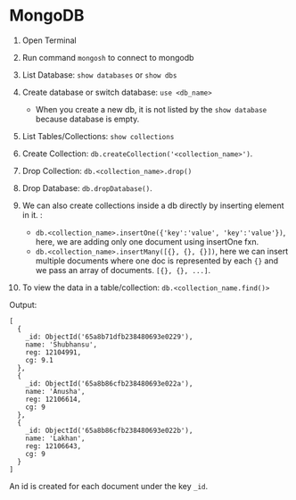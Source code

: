 # MongoDB

1. Open Terminal
2. Run command `mongosh` to connect to mongodb
3. List Database: `show databases` or `show dbs`
4. Create database or switch database: `use <db_name>`
    - When you create a new db, it is not listed by the `show database` because database is empty.
5. List Tables/Collections: `show collections`
6. Create Collection: `db.createCollection('<collection_name>')`.
7. Drop Collection: `db.<collection_name>.drop()`
8. Drop Database: `db.dropDatabase()`.

9. We can also create collections inside a db directly by inserting element in it. : 
    - `db.<collection_name>.insertOne({'key':'value', 'key':'value'})`, here, we are adding only one document using insertOne fxn.
    - `db.<collection_name>.insertMany([{}, {}, {}])`, here we can insert multiple documents where one doc is represented by each `{}` and we pass an array of documents. `[{}, {}, ...]`.

10. To view the data in a table/collection: `db.<collection_name.find()>`

Output: 
```
[
  {
    _id: ObjectId('65a8b71dfb238480693e0229'),
    name: 'Shubhansu',
    reg: 12104991,
    cg: 9.1
  },
  {
    _id: ObjectId('65a8b86cfb238480693e022a'),
    name: 'Anusha',
    reg: 12106614,
    cg: 9
  },
  {
    _id: ObjectId('65a8b86cfb238480693e022b'),
    name: 'Lakhan',
    reg: 12106643,
    cg: 9
  }
]
```

An id is created for each document under the key `_id`.